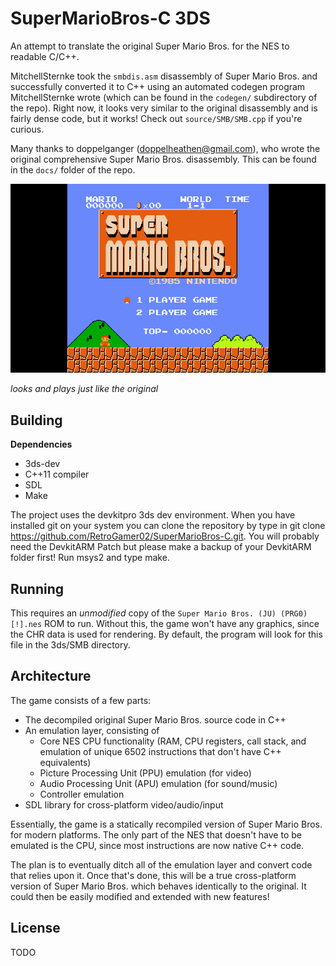 SuperMarioBros-C 3DS
================

An attempt to translate the original Super Mario Bros. for the NES to readable C/C++.

MitchellSternke took the `smbdis.asm` disassembly of Super Mario Bros. and successfully converted it to C++ using an automated codegen program MitchellSternke wrote (which can be found in the `codegen/` subdirectory of the repo). Right now, it looks very similar to the original disassembly and is fairly dense code, but it works! Check out `source/SMB/SMB.cpp` if you're curious.

Many thanks to doppelganger (doppelheathen@gmail.com), who wrote the original comprehensive Super Mario Bros. disassembly. This can be found in the `docs/` folder of the repo.

![Screenshot](https://github.com/RetroGamer02/SuperMarioBros-C/blob/master/SMB-3DS-Screenshot.png)

*looks and plays just like the original*

Building
--------

**Dependencies**
- 3ds-dev
- C++11 compiler
- SDL
- Make

The project uses the devkitpro 3ds dev environment. When you have installed git on your system you can clone the repository by type in git clone https://github.com/RetroGamer02/SuperMarioBros-C.git. You will probably need the DevkitARM Patch but please make a backup of your DevkitARM folder first! Run msys2 and type make.

Running
-------

This requires an *unmodified* copy of the `Super Mario Bros. (JU) (PRG0) [!].nes` ROM to run. Without this, the game won't have any graphics, since the CHR data is used for rendering. By default, the program will look for this file in the 3ds/SMB directory.

Architecture
------------

The game consists of a few parts:
- The decompiled original Super Mario Bros. source code in C++
- An emulation layer, consisting of
  - Core NES CPU functionality (RAM, CPU registers, call stack, and emulation of unique 6502 instructions that don't have C++ equivalents)
  - Picture Processing Unit (PPU) emulation (for video)
  - Audio Processing Unit (APU) emulation (for sound/music)
  - Controller emulation
- SDL library for cross-platform video/audio/input

Essentially, the game is a statically recompiled version of Super Mario Bros. for modern platforms. The only part of the NES that doesn't have to be emulated is the CPU, since most instructions are now native C++ code.

The plan is to eventually ditch all of the emulation layer and convert code that relies upon it. Once that's done, this will be a true cross-platform version of Super Mario Bros. which behaves identically to the original. It could then be easily modified and extended with new features!

License
-------

TODO

